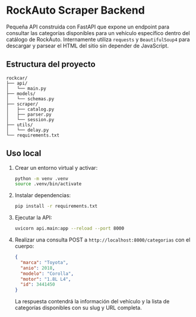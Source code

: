 # RockAuto Scraper Backend

Pequeña API construida con FastAPI que expone un endpoint para consultar las
categorías disponibles para un vehículo específico dentro del catálogo de
RockAuto. Internamente utiliza `requests` y `BeautifulSoup4` para descargar y
parsear el HTML del sitio sin depender de JavaScript.

## Estructura del proyecto

```
rockcar/
├── api/
│   └── main.py
├── models/
│   └── schemas.py
├── scraper/
│   ├── catalog.py
│   ├── parser.py
│   └── session.py
├── utils/
│   └── delay.py
└── requirements.txt
```

## Uso local

1. Crear un entorno virtual y activar:

   ```bash
   python -m venv .venv
   source .venv/bin/activate
   ```

2. Instalar dependencias:

   ```bash
   pip install -r requirements.txt
   ```

3. Ejecutar la API:

   ```bash
   uvicorn api.main:app --reload --port 8000
   ```

4. Realizar una consulta POST a `http://localhost:8000/categorias` con el
   cuerpo:

   ```json
   {
     "marca": "Toyota",
     "anio": 2018,
     "modelo": "Corolla",
     "motor": "1.8L L4",
     "id": 3441450
   }
   ```

   La respuesta contendrá la información del vehículo y la lista de categorías
   disponibles con su slug y URL completa.
